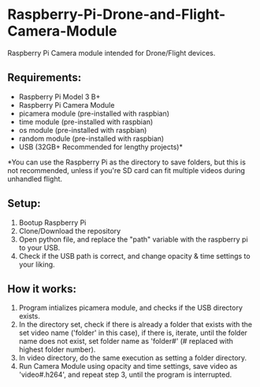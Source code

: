 # Raspberry-Pi-Drone-and-Flight-Camera-Module

Raspberry Pi Camera module intended for Drone/Flight devices.

## Requirements:
- Raspberry Pi Model 3 B+
- Raspberry Pi Camera Module
- picamera module (pre-installed with raspbian)
- time module (pre-installed with raspbian)
- os module (pre-installed with raspbian)
- random module (pre-installed with raspbian)
- USB (32GB+ Recommended for lengthy projects)*

*You can use the Raspberry Pi as the directory to save folders, but this is not recommended, unless if you're SD card can fit
multiple videos during unhandled flight.

## Setup:

1) Bootup Raspberry Pi
2) Clone/Download the repository
3) Open python file, and replace the "path" variable with the raspberry pi to your USB.
4) Check if the USB path is correct, and change opacity & time settings to your liking.

## How it works:

1) Program intializes picamera module, and checks if the USB directory exists.
2) In the directory set, check if there is already a folder that exists with the set video name ('folder' in this case), if there is, iterate, until the folder name does not exist, set folder name as 'folder#' (# replaced with highest folder number).
3) In video directory, do the same execution as setting a folder directory.
4) Run Camera Module using opacity and time settings, save video as 'video#.h264', and repeat step 3, until the program is interrupted.




